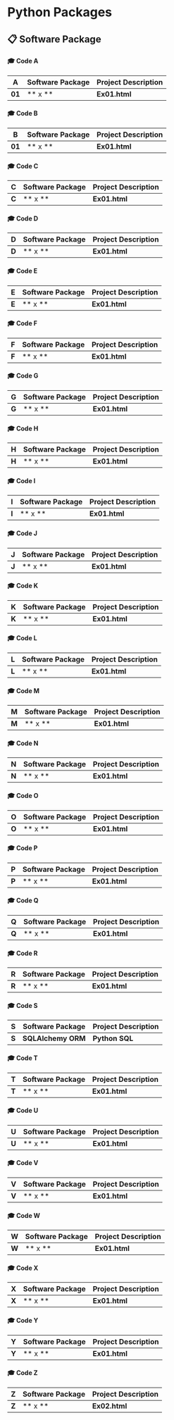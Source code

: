 # Python Packages



## 📋 Software Package

#### 🎓 Code A
| **A**  |	**Software Package** |	**Project Description** |
| ---- | ---- | ---- |
| **01**	| ** x ** | **Ex01.html** |

#### 🎓 Code B
| **B**  |	**Software Package** |	**Project Description** |
| ---- | ---- | ---- |
| **01**	| ** x ** | **Ex01.html** |

#### 🎓 Code C
| **C**  |	**Software Package** |	**Project Description** |
| ---- | ---- | ---- |
| **C**	| ** x ** | **Ex01.html** |

#### 🎓 Code D
| **D**  |	**Software Package** |	**Project Description** |
| ---- | ---- | ---- |
| **D**	| ** x ** | **Ex01.html** |

#### 🎓 Code E
| **E**  |	**Software Package** |	**Project Description** |
| ---- | ---- | ---- |
| **E**	| ** x ** | **Ex01.html** |

#### 🎓 Code F
| **F**  |	**Software Package** |	**Project Description** |
| ---- | ---- | ---- |
| **F**	| ** x ** | **Ex01.html** |

#### 🎓 Code G
| **G**  |	**Software Package** |	**Project Description** |
| ---- | ---- | ---- |
| **G**	| ** x ** | **Ex01.html** |

#### 🎓 Code H
| **H**  |	**Software Package** |	**Project Description** |
| ---- | ---- | ---- |
| **H**	| ** x ** | **Ex01.html** |

#### 🎓 Code I
| **I**  |	**Software Package** |	**Project Description** |
| ---- | ---- | ---- |
| **I**	| ** x ** | **Ex01.html** |

#### 🎓 Code J
| **J**  |	**Software Package** |	**Project Description** |
| ---- | ---- | ---- |
| **J**	| ** x ** | **Ex01.html** |

#### 🎓 Code K
| **K**  |	**Software Package** |	**Project Description** |
| ---- | ---- | ---- |
| **K**	| ** x ** | **Ex01.html** |

#### 🎓 Code L
| **L**  |	**Software Package** |	**Project Description** |
| ---- | ---- | ---- |
| **L**	| ** x ** | **Ex01.html** |

#### 🎓 Code M
| **M**  |	**Software Package** |	**Project Description** |
| ---- | ---- | ---- |
| **M**	| ** x ** | **Ex01.html** |

#### 🎓 Code N
| **N**  |	**Software Package** |	**Project Description** |
| ---- | ---- | ---- |
| **N**	| ** x ** | **Ex01.html** |

#### 🎓 Code O
| **O**  |	**Software Package** |	**Project Description** |
| ---- | ---- | ---- |
| **O**	| ** x ** | **Ex01.html** |

#### 🎓 Code P
| **P**  |	**Software Package** |	**Project Description** |
| ---- | ---- | ---- |
| **P**	| ** x ** | **Ex01.html** |

#### 🎓 Code Q
| **Q**  |	**Software Package** |	**Project Description** |
| ---- | ---- | ---- |
| **Q**	| ** x ** | **Ex01.html** |

#### 🎓 Code R
| **R**  |	**Software Package** |	**Project Description** |
| ---- | ---- | ---- |
| **R**	| ** x ** | **Ex01.html** |

#### 🎓 Code S
| **S**  |	**Software Package** |	**Project Description** |
| ---- | ---- | ---- |
| **S**	| **SQLAlchemy ORM** | **Python SQL** |

#### 🎓 Code T
| **T**  |	**Software Package** |	**Project Description** |
| ---- | ---- | ---- |
| **T**	| ** x ** | **Ex01.html** |

#### 🎓 Code U
| **U**  |	**Software Package** |	**Project Description** |
| ---- | ---- | ---- |
| **U**	| ** x ** | **Ex01.html** |

#### 🎓 Code V
| **V**  |	**Software Package** |	**Project Description** |
| ---- | ---- | ---- |
| **V**	| ** x ** | **Ex01.html** |

#### 🎓 Code W
| **W**  |	**Software Package** |	**Project Description** |
| ---- | ---- | ---- |
| **W**	| ** x ** | **Ex01.html** |

#### 🎓 Code X
| **X**  |	**Software Package** |	**Project Description** |
| ---- | ---- | ---- |
| **X**	| ** x ** | **Ex01.html** |

#### 🎓 Code Y
| **Y**  |	**Software Package** |	**Project Description** |
| ---- | ---- | ---- |
| **Y**	| ** x ** | **Ex01.html** |

#### 🎓 Code Z
| **Z**  |	**Software Package** |	**Project Description** |
| ---- | ---- | ---- |
| **Z**	| ** x ** | **Ex02.html** |

